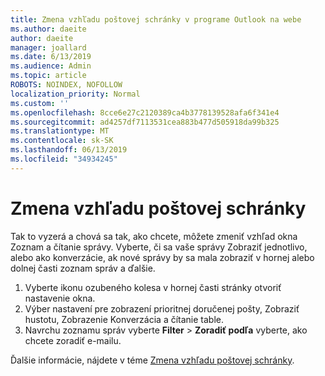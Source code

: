 ```yaml
---
title: Zmena vzhľadu poštovej schránky v programe Outlook na webe
ms.author: daeite
author: daeite
manager: joallard
ms.date: 6/13/2019
ms.audience: Admin
ms.topic: article
ROBOTS: NOINDEX, NOFOLLOW
localization_priority: Normal
ms.custom: ''
ms.openlocfilehash: 8cce6e27c2120389ca4b3778139528afa6f341e4
ms.sourcegitcommit: ad4257df7113531cea883b477d505918da99b325
ms.translationtype: MT
ms.contentlocale: sk-SK
ms.lasthandoff: 06/13/2019
ms.locfileid: "34934245"
---
```

# <a name="change-the-look-of-your-mailbox"></a>Zmena vzhľadu poštovej schránky

Tak to vyzerá a chová sa tak, ako chcete, môžete zmeniť vzhľad okna Zoznam a čítanie správy. Vyberte, či sa vaše správy Zobraziť jednotlivo, alebo ako konverzácie, ak nové správy by sa mala zobraziť v hornej alebo dolnej časti zoznam správ a ďalšie.

1. Vyberte ikonu ozubeného kolesa v hornej časti stránky otvoriť nastavenie okna.
1. Výber nastavení pre zobrazení prioritnej doručenej pošty, Zobraziť hustotu, Zobrazenie Konverzácia a čítanie table.
1. Navrchu zoznamu správ vyberte **Filter** > **Zoradiť podľa** vyberte, ako chcete zoradiť e-mailu.

Ďalšie informácie, nájdete v téme [Zmena vzhľadu poštovej schránky](https://support.office.com/article/b41c2ecb-f23c-42b3-b7f8-659646d5e58c).